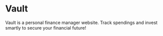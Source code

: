 # Vault
Vault is a personal finance manager website. Track spendings and invest smartly to secure your financial future!
